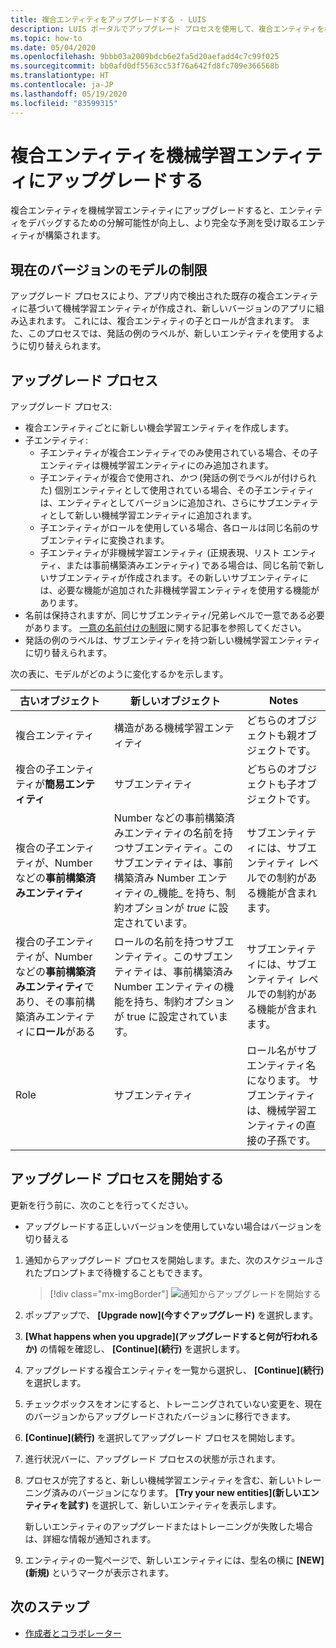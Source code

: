 ```yaml
---
title: 複合エンティティをアップグレードする - LUIS
description: LUIS ポータルでアップグレード プロセスを使用して、複合エンティティを機械学習エンティティにアップグレードします。
ms.topic: how-to
ms.date: 05/04/2020
ms.openlocfilehash: 9bbb03a2009bdcb6e2fa5d20aefadd4c7c99f025
ms.sourcegitcommit: bb0afd0df5563cc53f76a642fd8fc709e366568b
ms.translationtype: HT
ms.contentlocale: ja-JP
ms.lasthandoff: 05/19/2020
ms.locfileid: "83599315"
---
```

# <a name="upgrade-composite-entity-to-machine-learned-entity"></a>複合エンティティを機械学習エンティティにアップグレードする

複合エンティティを機械学習エンティティにアップグレードすると、エンティティをデバッグするための分解可能性が向上し、より完全な予測を受け取るエンティティが構築されます。

## <a name="current-version-model-restrictions"></a>現在のバージョンのモデルの制限

アップグレード プロセスにより、アプリ内で検出された既存の複合エンティティに基づいて機械学習エンティティが作成され、新しいバージョンのアプリに組み込まれます。 これには、複合エンティティの子とロールが含まれます。 また、このプロセスでは、発話の例のラベルが、新しいエンティティを使用するように切り替えられます。

## <a name="upgrade-process"></a>アップグレード プロセス

アップグレード プロセス:
* 複合エンティティごとに新しい機会学習エンティティを作成します。
* 子エンティティ:
    * 子エンティティが複合エンティティでのみ使用されている場合、その子エンティティは機械学習エンティティにのみ追加されます。
    * 子エンティティが複合で使用され、_かつ_ (発話の例でラベルが付けられた) 個別エンティティとして使用されている場合、その子エンティティは、エンティティとしてバージョンに追加され、さらにサブエンティティとして新しい機械学習エンティティに追加されます。
    * 子エンティティがロールを使用している場合、各ロールは同じ名前のサブエンティティに変換されます。
    * 子エンティティが非機械学習エンティティ (正規表現、リスト エンティティ、または事前構築済みエンティティ) である場合は、同じ名前で新しいサブエンティティが作成されます。その新しいサブエンティティには、必要な機能が追加された非機械学習エンティティを使用する機能があります。
* 名前は保持されますが、同じサブエンティティ/兄弟レベルで一意である必要があります。 [一意の名前付けの制限](luis-boundaries.md#name-uniqueness)に関する記事を参照してください。
* 発話の例のラベルは、サブエンティティを持つ新しい機械学習エンティティに切り替えられます。

次の表に、モデルがどのように変化するかを示します。

|古いオブジェクト|新しいオブジェクト|Notes|
|--|--|--|
|複合エンティティ|構造がある機械学習エンティティ|どちらのオブジェクトも親オブジェクトです。|
|複合の子エンティティが**簡易エンティティ**|サブエンティティ|どちらのオブジェクトも子オブジェクトです。|
|複合の子エンティティが、Number などの**事前構築済みエンティティ**|Number などの事前構築済みエンティティの名前を持つサブエンティティ。このサブエンティティは、事前構築済み Number エンティティの_機能_ を持ち、制約オプションが _true_ に設定されています。|サブエンティティには、サブエンティティ レベルでの制約がある機能が含まれます。|
|複合の子エンティティが、Number などの**事前構築済みエンティティ**であり、その事前構築済みエンティティに**ロール**がある|ロールの名前を持つサブエンティティ。このサブエンティティは、事前構築済み Number エンティティの機能を持ち、制約オプションが true に設定されています。|サブエンティティには、サブエンティティ レベルでの制約がある機能が含まれます。|
|Role|サブエンティティ|ロール名がサブエンティティ名になります。 サブエンティティは、機械学習エンティティの直接の子孫です。|

## <a name="begin-upgrade-process"></a>アップグレード プロセスを開始する

更新を行う前に、次のことを行ってください。

* アップグレードする正しいバージョンを使用していない場合はバージョンを切り替える


1. 通知からアップグレード プロセスを開始します。また、次のスケジュールされたプロンプトまで待機することもできます。

    > [!div class="mx-imgBorder"]
    > ![通知からアップグレードを開始する](./media/update-composite-entity/notification-begin-update.png)

1. ポップアップで、 **[Upgrade now]\(今すぐアップグレード\)** を選択します。

1. **[What happens when you upgrade]\(アップグレードすると何が行われるか\)** の情報を確認し、 **[Continue]\(続行\)** を選択します。

1. アップグレードする複合エンティティを一覧から選択し、 **[Continue]\(続行\)** を選択します。

1. チェックボックスをオンにすると、トレーニングされていない変更を、現在のバージョンからアップグレードされたバージョンに移行できます。

1. **[Continue]\(続行\)** を選択してアップグレード プロセスを開始します。

1. 進行状況バーに、アップグレード プロセスの状態が示されます。

1. プロセスが完了すると、新しい機械学習エンティティを含む、新しいトレーニング済みのバージョンになります。 **[Try your new entities]\(新しいエンティティを試す\)** を選択して、新しいエンティティを表示します。

    新しいエンティティのアップグレードまたはトレーニングが失敗した場合は、詳細な情報が通知されます。

1. エンティティの一覧ページで、新しいエンティティには、型名の横に **[NEW]\(新規\)** というマークが表示されます。

## <a name="next-steps"></a>次のステップ

* [作成者とコラボレーター](luis-how-to-collaborate.md)